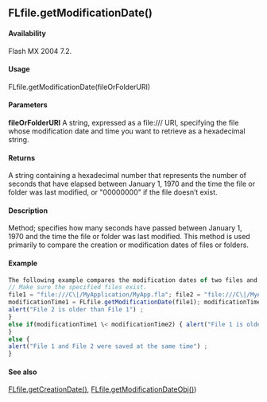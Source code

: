 ## FLfile.getModificationDate()

#### Availability

Flash MX 2004 7.2.

#### Usage

FLfile.getModificationDate(fileOrFolderURI)

#### Parameters

**fileOrFolderURI** A string, expressed as a file:/// URI, specifying the file whose modification date and time you want to retrieve as a hexadecimal string.

#### Returns

A string containing a hexadecimal number that represents the number of seconds that have elapsed between January 1, 1970 and the time the file or folder was last modified, or "00000000" if the file doesn’t exist.

#### Description

Method; specifies how many seconds have passed between January 1, 1970 and the time the file or folder was last modified. This method is used primarily to compare the creation or modification dates of files or folders.

#### Example

```javascript
The following example compares the modification dates of two files and determines which of the two was modified more recently:
// Make sure the specified files exist.
file1 = "file:///C\|/MyApplication/MyApp.fla"; file2 = "file:///C\|/MyApplication/MyApp.as";
modificationTime1 = FLfile.getModificationDate(file1); modificationTime2 = FLfile.getModificationDate(file2) ; if(modificationTime1 \modificationTime2) {
alert("File 2 is older than File 1") ;
}
else if(modificationTime1 \< modificationTime2) { alert("File 1 is older than File 2") ;
}
else {
alert("File 1 and File 2 were saved at the same time") ;
}

```
#### See also

[FLfile.getCreationDate()](#!wielmic/developers-animatesdk-docs/test/FLfile_object/FLfile4.md), [FLfile.getModificationDateObj()](#!wielmic/developers-animatesdk-docs/test/FLfile_object/FLfile7.md))

<span id="FLfile.getModificationDateObj()" class="anchor"></span>
